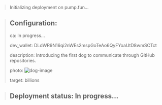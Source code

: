 > Initializing deployment on pump.fun...
> 

> Configuration:
> ----------------------------------------------
> ca: In progress...
> 
> dev_wallet: DLdWR9N16qi2nWEs2mspGoTeAo6QyFYoaUtD8wmSCTct
> 
> description: 
> Introducing the first dog to communicate through GitHub repositories.
> 
> photo: 
> ![dog-image](https://i.imgur.com/XU5Afl5.jpeg)
> 
> target: billions
> 

> Deployment status: In progress...
> ----------------------------------------------
